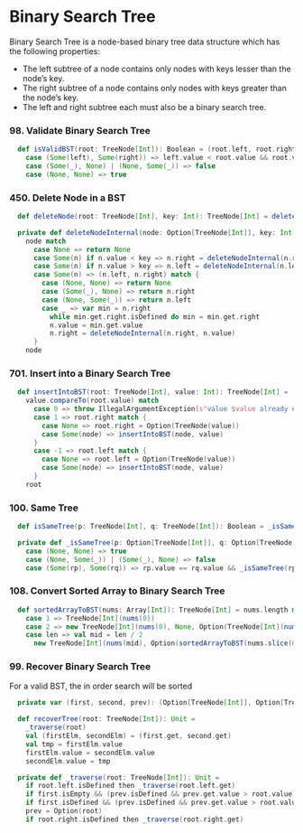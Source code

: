 # Binary Search Tree
Binary Search Tree is a node-based binary tree data structure which has the following properties:
- The left subtree of a node contains only nodes with keys lesser than the node’s key.
- The right subtree of a node contains only nodes with keys greater than the node’s key.
- The left and right subtree each must also be a binary search tree.

### 98. Validate Binary Search Tree
```scala
  def isValidBST(root: TreeNode[Int]): Boolean = (root.left, root.right) match
    case (Some(left), Some(right)) => left.value < root.value && root.value < right.value && isValidBST(left) && isValidBST(right)
    case (Some(_), None) | (None, Some(_)) => false
    case (None, None) => true
```

### 450. Delete Node in a BST
```scala
  def deleteNode(root: TreeNode[Int], key: Int): TreeNode[Int] = deleteNodeInternal(Option(root), key).get

  private def deleteNodeInternal(node: Option[TreeNode[Int]], key: Int): Option[TreeNode[Int]] =
    node match
      case None => return None
      case Some(n) if n.value < key => n.right = deleteNodeInternal(n.right, key)
      case Some(n) if n.value > key => n.left = deleteNodeInternal(n.left, key)
      case Some(n) => (n.left, n.right) match {
        case (None, None) => return None
        case (Some(_), None) => return n.right
        case (None, Some(_)) => return n.left
        case _ => var min = n.right
          while min.get.right.isDefined do min = min.get.right
          n.value = min.get.value
          n.right = deleteNodeInternal(n.right, n.value)
      }
    node
```

### 701. Insert into a Binary Search Tree
```scala
  def insertIntoBST(root: TreeNode[Int], value: Int): TreeNode[Int] =
    value.compareTo(root.value) match
      case 0 => throw IllegalArgumentException(s"value $value already exists in the tree")
      case 1 => root.right match {
        case None => root.right = Option(TreeNode(value))
        case Some(node) => insertIntoBST(node, value)
      }
      case -1 => root.left match {
        case None => root.left = Option(TreeNode(value))
        case Some(node) => insertIntoBST(node, value)
      }
    root
```

### 100. Same Tree
```scala
  def isSameTree(p: TreeNode[Int], q: TreeNode[Int]): Boolean = _isSameTree(Option(p), Option(q))

  private def _isSameTree(p: Option[TreeNode[Int]], q: Option[TreeNode[Int]]): Boolean = (p, q) match
    case (None, None) => true
    case (None, Some(_)) | (Some(_), None) => false
    case (Some(rp), Some(rq)) => rp.value == rq.value && _isSameTree(rp.right, rq.right) && _isSameTree(rp.left, rq.left)
```

### 108. Convert Sorted Array to Binary Search Tree
```scala
  def sortedArrayToBST(nums: Array[Int]): TreeNode[Int] = nums.length match
    case 1 => TreeNode[Int](nums(0))
    case 2 => new TreeNode[Int](nums(0), None, Option(TreeNode[Int](nums(1))))
    case len => val mid = len / 2
      new TreeNode[Int](nums(mid), Option(sortedArrayToBST(nums.slice(0, mid))), Option(sortedArrayToBST(nums.slice(mid + 1, nums.length))))
```
### 99. Recover Binary Search Tree
For a valid BST, the in order search will be sorted
```scala
  private var (first, second, prev): (Option[TreeNode[Int]], Option[TreeNode[Int]], Option[TreeNode[Int]]) = (None, None, None)

  def recoverTree(root: TreeNode[Int]): Unit =
    _traverse(root)
    val (firstElm, secondElm) = (first.get, second.get)
    val tmp = firstElm.value
    firstElm.value = secondElm.value
    secondElm.value = tmp

  private def _traverse(root: TreeNode[Int]): Unit =
    if root.left.isDefined then _traverse(root.left.get)
    if first.isEmpty && (prev.isDefined && prev.get.value > root.value) then first = Option(prev.get)
    if first.isDefined && (prev.isDefined && prev.get.value > root.value) then second = Option(root)
    prev = Option(root)
    if root.right.isDefined then _traverse(root.right.get)
```